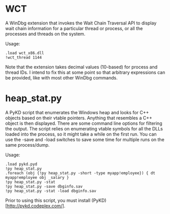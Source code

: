 WCT
===

A WinDbg extension that invokes the Wait Chain Traversal API to display wait chain information for a particular thread or process, or all the processes and threads on the system.

Usage:

```
.load wct_x86.dll
!wct_thread 1144
```

Note that the extension takes decimal values (10-based) for process and thread IDs. I intend to fix this at some point so that arbitrary expressions can be provided, like with most other WinDbg commands.

heap_stat.py
============

A PyKD script that enumerates the Windows heap and looks for C++ objects based on their vtable pointers. Anything that resembles a C++ object is then displayed. There are some command line options for filtering the output. The script relies on enumerating vtable symbols for all the DLLs loaded into the process, so it might take a while on the first run. You can use the -save and -load switches to save some time for multiple runs on the same process/dump.

Usage:

```
.load pykd.pyd
!py heap_stat.py
.foreach (obj {!py heap_stat.py -short -type myapp!employee}) { dt myapp!employee obj _salary }
!py heap_stat.py -stat
!py heap_stat.py -save dbginfo.sav
!py heap_stat.py -stat -load dbginfo.sav
```

Prior to using this script, you must install (PyKD)[http://pykd.codeplex.com/].